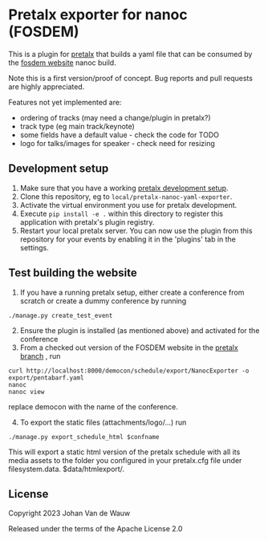 # Pretalx exporter for nanoc (FOSDEM)

This is a plugin for [pretalx](https://github.com/pretalx/pretalx) that
builds a yaml file that can be consumed by the [fosdem
website](https://github.com/FOSDEM/website) nanoc build.

Note this is a first version/proof of concept. Bug reports and pull
requests are highly appreciated.

Features not yet implemented are:
* ordering of tracks (may need a change/plugin in pretalx?)
* track type (eg main track/keynote)
* some fields have a default value - check the code for TODO
* logo for talks/images for speaker - check need for resizing

## Development setup

1.  Make sure that you have a working [pretalx development
    setup](https://docs.pretalx.org/en/latest/developer/setup.html).
2.  Clone this repository, eg to `local/pretalx-nanoc-yaml-exporter`.
3.  Activate the virtual environment you use for pretalx development.
4.  Execute `pip install -e .` within this directory to register this
    application with pretalx\'s plugin registry.
5.  Restart your local pretalx server. You can now use the plugin from
    this repository for your events by enabling it in the \'plugins\'
    tab in the settings.

## Test building the website

1.  If you have a running pretalx setup, either create a conference from
    scratch or create a dummy conference by running
    
```
./manage.py create_test_event
```

2. Ensure the plugin is installed (as mentioned above) and activated for the conference
3. From a checked out version of the FOSDEM website in the [pretalx branch](https://github.com/FOSDEM/website/tree/pretalx) , run

```
curl http://localhost:8000/democon/schedule/export/NanocExporter -o export/pentabarf.yaml
nanoc
nanoc view
```
replace democon with the name of the conference.

4. To export the static files (attachments/logo/...) run
```
./manage.py export_schedule_html $confname
```

This will export a static html version of the pretalx schedule with all its media assets to the folder you configured in your pretalx.cfg file under filesystem.data. $data/htmlexport/<confname>. 

## License

Copyright 2023 Johan Van de Wauw

Released under the terms of the Apache License 2.0
